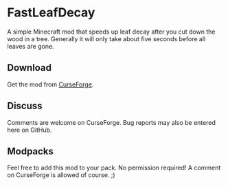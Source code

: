 FastLeafDecay
=============
A simple Minecraft mod that speeds up leaf decay after you cut down the wood in a tree. Generally it will only take about five seconds before all leaves are gone.

## Download
Get the mod from [CurseForge](http://minecraft.curseforge.com/mc-mods/230976-fastleafdecay).

## Discuss
Comments are welcome on CurseForge. Bug reports may also be entered here on GitHub.

## Modpacks
Feel free to add this mod to your pack. No permission required! A comment on CurseForge is allowed of course. ;)
